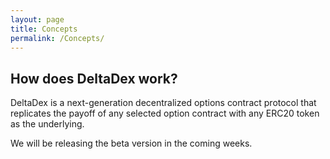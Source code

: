 ```yaml
---
layout: page
title: Concepts
permalink: /Concepts/
---
```


## How does DeltaDex work?

DeltaDex is a next-generation decentralized options contract protocol that replicates the payoff of any selected option contract with any ERC20 token as the underlying.

We will be releasing the beta version in the coming weeks.
